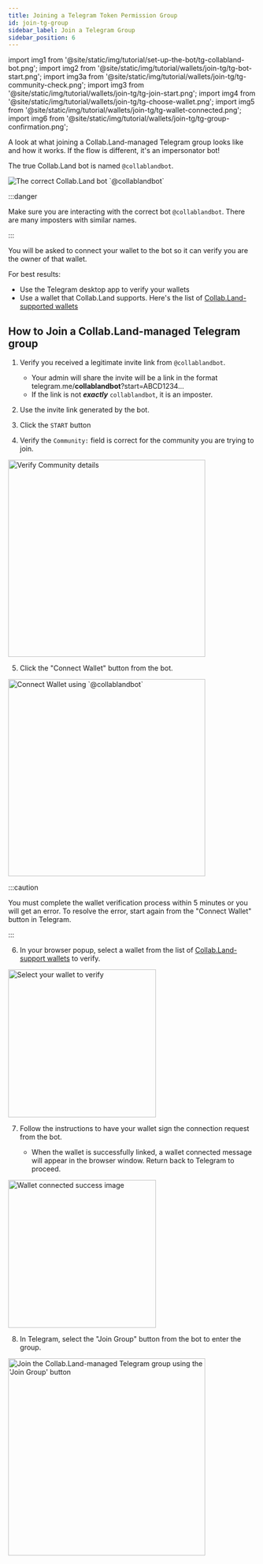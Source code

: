```yaml
---
title: Joining a Telegram Token Permission Group
id: join-tg-group
sidebar_label: Join a Telegram Group
sidebar_position: 6
---
```


import img1 from '@site/static/img/tutorial/set-up-the-bot/tg-collabland-bot.png';
import img2 from '@site/static/img/tutorial/wallets/join-tg/tg-bot-start.png';
import img3a from '@site/static/img/tutorial/wallets/join-tg/tg-community-check.png';
import img3 from '@site/static/img/tutorial/wallets/join-tg/tg-join-start.png';
import img4 from '@site/static/img/tutorial/wallets/join-tg/tg-choose-wallet.png';
import img5 from '@site/static/img/tutorial/wallets/join-tg/tg-wallet-connected.png';
import img6 from '@site/static/img/tutorial/wallets/join-tg/tg-group-confirmation.png';

A look at what joining a Collab.Land-managed Telegram group looks like and how it works. If the flow is different, it's an impersonator bot!

The true Collab.Land bot is named `@collablandbot`.
<div class="text--center">
  <img src={img1} alt="The correct Collab.Land bot `@collablandbot`" />
</div>

:::danger

Make sure you are interacting with the correct bot `@collablandbot`. There are many imposters with similar names.

:::

You will be asked to connect your wallet to the bot so it can verify you are the owner of that wallet.

For best results:
- Use the Telegram desktop app to verify your wallets
- Use a wallet that Collab.Land supports. Here's the list of [Collab.Land-supported wallets](/help-docs/wallets/verify-your-wallet#supported-wallets)

## How to Join a Collab.Land-managed Telegram group

1. Verify you received a legitimate invite link from `@collablandbot`.

   - Your admin will share the invite will be a link in the format telegram.me/**collablandbot**?start=ABCD1234...
   - If the link is not _**exactly**_ `collablandbot`, it is an imposter.

2. Use the invite link generated by the bot.  

3. Click the `START` button

4. Verify the `Community:` field is correct for the community you are trying to join.

<div class="text--center">
  <img src={img3a} alt="Verify Community details" width="400" />
</div>

5. Click the "Connect Wallet" button from the bot.

<div class="text--center">
  <img src={img3} alt="Connect Wallet using `@collablandbot`" width="400" />
</div>

:::caution

You must complete the wallet verification process within 5 minutes or you will get an error. To resolve the error, start again from the "Connect Wallet" button in Telegram.

:::

6. In your browser popup, select a wallet from the list of [Collab.Land-support wallets](/help-docs/wallets/verify-your-wallet#supported-wallets) to verify.

<div class="text--center">
  <img src={img4} alt="Select your wallet to verify" width="300"/>
</div>

7. Follow the instructions to have your wallet sign the connection request from the bot.

   - When the wallet is successfully linked, a wallet connected message will appear in the browser window. Return back to Telegram to proceed.

<div class="text--center">
  <img src={img5} alt="Wallet connected success image" width="300" />
</div>

8. In Telegram, select the "Join Group" button from the bot to enter the group.

<div class="text--center">
  <img src={img6} alt="Join the Collab.Land-managed Telegram group using the 'Join Group' button" width="400" />
</div>

